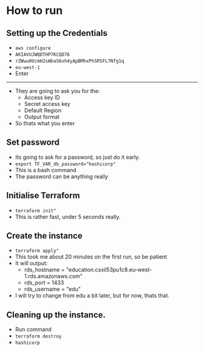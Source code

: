 # How to run

## Setting up the Credentials
- `aws configure`
- `AKIAVUJWQDTHP7KCQD76`
- `rZWwu0UcmH2sWbaS6xh4yApBMhxPhSR5FL7Nfg1q`
- `eu-west-1`
- Enter
---
- They are going to ask you for the:
    - Access key ID
    - Secret access key
    - Default Region
    - Output format
- So thats what you enter

## Set password
- Its going to ask for a password, so just do it early.  
- `export TF_VAR_db_password="hashicorp"`
- This is a bash command
- The password can be anything really

## Initialise Terraform
- `terraform init"`
- This is rather fast, under 5 seconds really.

## Create the instance
- `terraform apply"`
- This took me about 20 minutes on the first run, so be patient
- It will output:
    - rds_hostname = "education.csxil53pu1c8.eu-west-1.rds.amazonaws.com"
    - rds_port = 1433
    - rds_username = "edu"
- I will try to change from edu a bit later, but for now, thats that.

## Cleaning up the instance.
- Run command
- `terraform destroy`
- `hashicorp`
